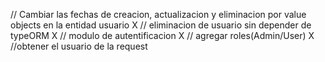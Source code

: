 // Cambiar las fechas de creacion, actualizacion y eliminacion por value objects en la entidad usuario X
// eliminacion de usuario sin depender de typeORM X
// modulo de autentificacion X
// agregar roles(Admin/User) X
//obtener el usuario de la request
